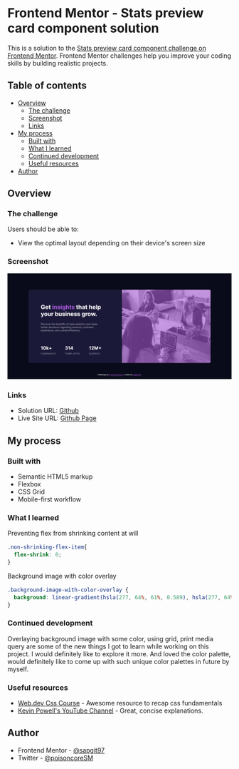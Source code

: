 # Frontend Mentor - Stats preview card component solution

This is a solution to the [Stats preview card component challenge on Frontend Mentor](https://www.frontendmentor.io/challenges/stats-preview-card-component-8JqbgoU62). Frontend Mentor challenges help you improve your coding skills by building realistic projects. 

## Table of contents

- [Overview](#overview)
  - [The challenge](#the-challenge)
  - [Screenshot](#screenshot)
  - [Links](#links)
- [My process](#my-process)
  - [Built with](#built-with)
  - [What I learned](#what-i-learned)
  - [Continued development](#continued-development)
  - [Useful resources](#useful-resources)
- [Author](#author)

## Overview

### The challenge

Users should be able to:

- View the optimal layout depending on their device's screen size

### Screenshot

![Desktop View](./design/desktop-view-solution.png)

### Links

- Solution URL: [Github](https://github.com/sapgit97/fm-preview-card)
- Live Site URL: [Github Page](https://github.com/sapgit97/fm-preview-card)

## My process

### Built with

- Semantic HTML5 markup
- Flexbox
- CSS Grid
- Mobile-first workflow

### What I learned

Preventing flex from shrinking content at will
```css
.non-shrinking-flex-item{
  flex-shrink: 0;
}
```

Background image with color overlay
```css
.background-image-with-color-overlay {
  background: linear-gradient(hsla(277, 64%, 61%, 0.589), hsla(277, 64%, 61%, 0.589)), url(image-url);
}
```

### Continued development

Overlaying background image with some color, using grid, print media query are some of the new things I got to learn while working on this project. I would definitely like to explore it more. And loved the color palette, would definitely like to come up with such unique color palettes in future by myself.

### Useful resources

- [Web.dev Css Course](https://web.dev/learn/css/) - Awesome resource to recap css fundamentals
- [Kevin Powell's YouTube Channel](https://www.youtube.com/channel/UCJZv4d5rbIKd4QHMPkcABCw) - Great, concise explanations.

## Author

- Frontend Mentor - [@sapgit97](https://www.frontendmentor.io/profile/sapgit97)
- Twitter - [@poisoncoreSM](https://www.twitter.com/poisoncoreSM)
